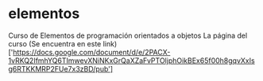 # elementos
Curso  de Elementos de programación orientados a objetos
La página del curso (Se encuentra en este link)['https://docs.google.com/document/d/e/2PACX-1vRKQ2IfmhYQ6TImwevXNiNKxGrQaXZaFvPTOljphOikBEx65f00h8gqvXxIsg6RTKKMRP2FUe7x3zBD/pub']
